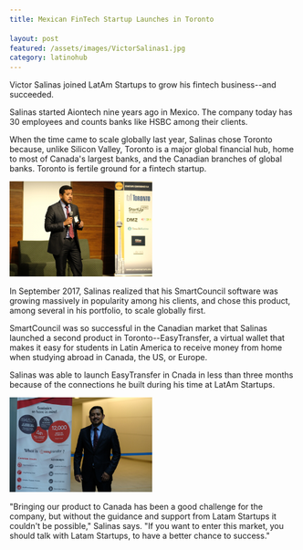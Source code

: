 ```yaml
---
title: Mexican FinTech Startup Launches in Toronto

layout: post
featured: /assets/images/VictorSalinas1.jpg
category: latinohub
---
```


<p>
Victor Salinas joined LatAm Startups to grow his fintech business--and succeeded.
</p>

<p>
Salinas started Aiontech nine years ago in Mexico. The company today has 30 employees and counts banks like HSBC among their clients.
</p>

<p>
When the time came to scale globally last year, Salinas chose Toronto because, unlike Silicon Valley, Toronto is a major global financial hub, home to most of Canada's largest banks, and the Canadian branches of global banks. Toronto is fertile ground for a fintech startup.
</p>

<!--more-->

<p>
<img src="/assets/images/VictorSalinas3.jpg" width=250 class=center alt="Victor Salinas"></img>
</p>

<p>
In September 2017, Salinas realized that his SmartCouncil software was growing massively in popularity among his clients, and chose this product, among several in his portfolio, to scale globally first.
</p>

<p>
SmartCouncil was so successful in the Canadian market that Salinas launched a second product in Toronto--EasyTransfer, a virtual wallet that makes it easy for students in Latin America to receive money from home when studying abroad in Canada, the US, or Europe.
</p>

<p>
Salinas was able to launch EasyTransfer in Cnada in less than three months because of the connections he built during his time at LatAm Startups. 
</p>

<p>
<img src="/assets/images/VictorSalinas2.jpg" width=250 class=center alt="Victor Salinas"></img>
</p>

<p>
"Bringing our product to Canada has been a good challenge for the company, but without the guidance and support from Latam Startups it couldn't be possible," Salinas says. "If you want to enter this market, you should talk with Latam Startups, to have a better chance to success."
</p>

